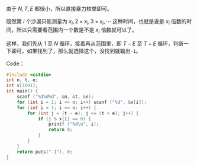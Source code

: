 由于 $N, T, E$ 都很小，所以直接暴力枚举即可。

既然第 $i$ 个沙漏只能测量为 $x_i, 2 \times x_i, 3 \times x_i, \cdots$ 这种时间，也就是说是 $x_i$ 倍数的时间，所以只需要看范围内一个数是不是 $x_i$ 倍数就可以了。

这样，我们先从 $1$ 至 $N$ 循环，接着再从范围里，即 $T - E$ 至 $T + E$ 循环，判断一下即可，如果找到了，那么就选择这个，没找到就输出`-1`。

Code：
```cpp
#include <cstdio>
int n, t, e;
int x[1001];
int main() {
	scanf ("%d%d%d", &n, &t, &e);
	for (int i = 1; i <= n; i++) scanf ("%d", &x[i]);
	for (int i = 1; i <= n; i++) {
		for (int j = (t - e); j <= (t + e); j++) {
			if (j % x[i] == 0) {
				printf ("%d\n", i);
				return 0;
			}
		}
	}
	return puts("-1"), 0;
} 
```